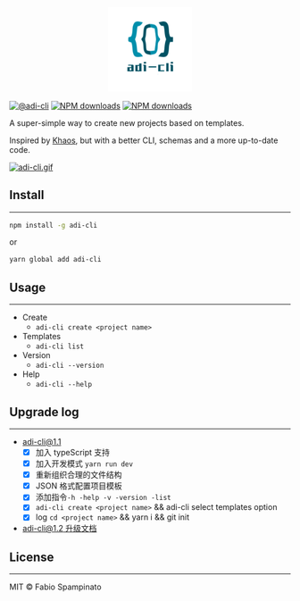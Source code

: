 <!--
 * @Author: ADI
 * @Date: 2020-12-30 18:10:07
 * @LastEditors: ADI
 * @LastEditTime: 2021-01-23 12:47:06
-->
<p align="center">
  <img src="https://raw.githubusercontent.com/13168335674/adi-cli/main/public/images/logo.png" width=150 alt="Logo">
</p>

[![@adi-cli](https://img.shields.io/npm/v/adi-cli.svg?style=flat-square)](https://www.npmjs.com/package/adi-cli) [![NPM downloads](https://img.shields.io/npm/dm/adi-cli?style=flat-square)](https://www.npmjs.com/package/adi-cli) [![NPM downloads](https://img.shields.io/npm/dt/adi-cli?style=flat-square)](https://www.npmjs.com/package/adi-cli)

A super-simple way to create new projects based on templates.

Inspired by [Khaos](https://github.com/segmentio/khaos), but with a better CLI, schemas and a more up-to-date code.

[![adi-cli.gif](https://s3.ax1x.com/2021/01/23/sTc6Fe.gif)](https://imgchr.com/i/sTc6Fe)

## Install

---

```sh
npm install -g adi-cli
```

or

```sh
yarn global add adi-cli
```

## Usage

---

- Create
  - `adi-cli create <project name>`
- Templates
  - `adi-cli list`
- Version
  - `adi-cli --version`
- Help
  - `adi-cli --help`

## Upgrade log

---

- adi-cli@1.1
  - [x] 加入 typeScript 支持
  - [x] 加入开发模式 `yarn run dev`
  - [x] 重新组织合理的文件结构
  - [x] JSON 格式配置项目模板
  - [x] 添加指令`-h -help -v -version -list`
  - [x] `adi-cli create <project name>` && adi-cli select templates option
  - [x] log `cd <project name>` && yarn i && git init
- [adi-cli@1.2 升级文档](changelogs/rollup-ts-babel.md)

## License

---

MIT © Fabio Spampinato
